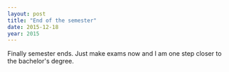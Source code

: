 ```yaml
---
layout: post
title: "End of the semester"
date: 2015-12-18
year: 2015
---
```


Finally semester ends. Just make exams now and I am one step closer to the bachelor's degree.